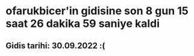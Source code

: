 # ofarukbicer'in gidisine son 8 gun 15 saat 26 dakika 59 saniye kaldi

## Gidis tarihi: 30.09.2022 :(